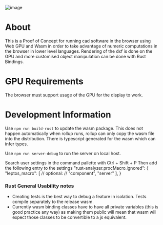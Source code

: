 ![image](https://github.com/user-attachments/assets/953a28d0-7d6e-44d3-95b3-62b93d5b23db)

# About

This is a Proof of Concept for running cad software in the browser using Web GPU and Wasm in order to take advantage of numeric computations in the browser in lower level languages. Rendering of the dxf is done on the GPU and more customised object manipulation can be done with Rust Bindings.

# GPU Requirements

The browser must support usage of the GPU for the display to work.

# Development Information

Use `npm run build-rust` to update the wasm package. This does not happen automatically when rollup runs, rollup can only copy the wasm file into the distribution. There is typescript generated for the wasm which can infer types.

Use `npm run server-debug` to run the server on local host.

Search user settings in the command pallette with Ctrl + Shift + P
Then add the following entry to the settings
"rust-analyzer.procMacro.ignored": {
"leptos_macro": [
// optional:
// "component",
"server"
],
}

### Rust General Usability notes

- Creating tests is the best way to debug a feature in isolation. Tests compile separately to the release wasm.
- Currently wasm binding classes have to have all private variables (this is good practice any way) as making them public will mean that wasm will expect those classes to be convertible to a js equivalent.
